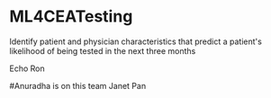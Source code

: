# ML4CEATesting
Identify patient and physician characteristics that predict a patient's likelihood of being tested in the next three months


Echo Ron 

#Anuradha is on this team
Janet Pan 

